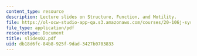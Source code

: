 ```yaml
---
content_type: resource
description: Lecture slides on Structure, Function, and Motility.
file: https://ol-ocw-studio-app-qa.s3.amazonaws.com/courses/20-106j-systems-microbiology-fall-2006/db18d6fc84b8925f9dad3427b0703833_slides02.pdf
file_type: application/pdf
resourcetype: Document
title: slides02.pdf
uid: db18d6fc-84b8-925f-9dad-3427b0703833
---
```

